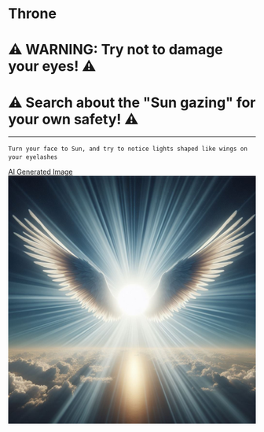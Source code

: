 # Throne
# ⚠️ WARNING: Try not to damage your eyes! ⚠️
# ⚠️ Search about the "Sun gazing" for your own safety! ⚠️
---

`Turn your face to Sun, and try to notice lights shaped like wings on your eyelashes`

[AI Generated Image](https://copilot.microsoft.com/images/create/ultrarealistic-sunbeams-shaped-like-wings-around-t/1-6612d2fc09ba4a2ca9ea6586a36f2762?id=aZC5LrJYz%2FKzfGjm0wHJkw%3D%3D&view=detailv2&idpp=genimg)
![Preview](https://raw.githubusercontent.com/SuatEyrice/Throne/main/Throne.png)
